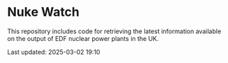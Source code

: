# Nuke Watch

This repository includes code for retrieving the latest information available on the output of EDF nuclear power plants in the UK.

Last updated: 2025-03-02 19:10